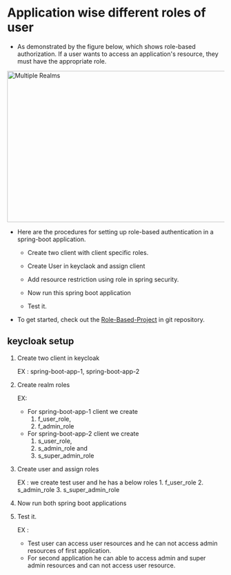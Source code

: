 Application wise different roles of user
=======================================

- As demonstrated by the figure below, which shows role-based authorization. If a user wants to access an application's resource, they must have the appropriate role.

<img src="Role base authentication diagram.png" alt="Multiple Realms" style="width:700px;height:350px;">

- Here are the procedures for setting up role-based authentication in a spring-boot application.

	- Create two client with client specific roles.

	- Create User in keyclaok and assign client 

	- Add resource restriction using role in spring security.

	- Now run this spring boot application

	- Test it.

- To get started, check out the <a target = "_blank" href="https://github.com/pradipinexture/keycloak-with-spring-boot/tree/main/2.%20Role%20Restriction/role-based-app">Role-Based-Project</a>  in git repository.



keycloak setup
--------

1. Create two client in keycloak

	EX : spring-boot-app-1, spring-boot-app-2

2. Create realm roles

	EX: 
	  - For spring-boot-app-1 client we create 
	     1. f_user_role, 
	     2. f_admin_role
	  - For spring-boot-app-2 client  we create 
	     1. s_user_role, 
	     2. s_admin_role and 
	     3. s_super_admin_role

3. Create user and assign roles

	EX : we create test user and he has a below roles
		1. f_user_role
		2. s_admin_role
		3. s_super_admin_role

4. Now run both spring boot applications
 
5. Test it.

	EX : 
	- Test user can access user resources and he can not access admin resources of first application.
	- For second application he can able to access admin and super admin resources and can not access user resource.
